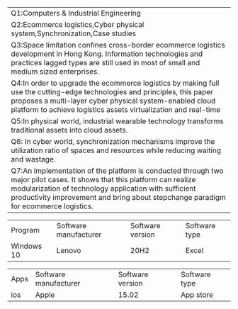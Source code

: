 | |
| - | 
|Q1:Computers & Industrial Engineering|
|Q2:Ecommerce logistics,Cyber physical system,Synchronization,Case studies|
|Q3:Space limitation confines cross-border ecommerce logistics development in Hong Kong. Information technologies and practices lagged types are still used in most of small and medium sized enterprises.|
|Q4:In order to upgrade the ecommerce logistics by making full use the cutting-edge technologies and principles, this paper proposes a multi-layer cyber physical system-enabled cloud platform to achieve logistics assets virtualization and real-time|
|Q5:In physical world, industrial wearable technology transforms traditional assets into cloud assets.|
|Q6: In cyber world, synchronization mechanisms improve the utilization ratio of spaces and resources while reducing waiting and wastage.|
|Q7:An implementation of the platform is conducted through two major pilot cases. It shows that this platform can realize modularization of technology application with sufficient productivity improvement and bring about stepchange paradigm for ecommerce logistics.|

| | | | |
| - | - | - | - |
|Program |	Software manufacturer | Software  version |	Software type |
|Windows 10|	Lenovo	|20H2	|Excel|

| | | | |
| - | - | - | - |
|Apps|	Software manufacturer|	Software version	|Software type|
|ios	|Apple	|15.02	|App store|



